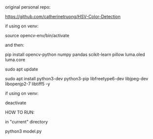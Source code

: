 original personal repo:

https://github.com/catherinetruong/HSV-Color-Detection

if using on venv:

source opencv-env/bin/activate

and then:

pip install opencv-python numpy pandas scikit-learn pillow luma.oled luma.core

sudo apt update

sudo apt install python3-dev python3-pip libfreetype6-dev libjpeg-dev libopenjp2-7 libtiff5 -y

if using on venv:

deactivate

HOW TO RUN:

in "current" directory

python3 model.py
